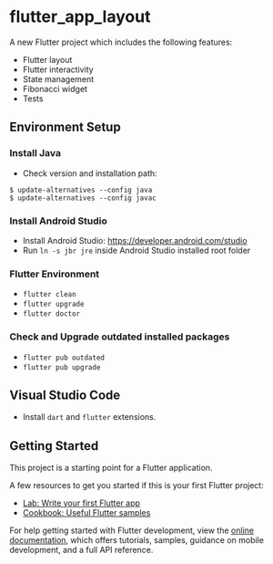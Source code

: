 # flutter_app_layout

A new Flutter project which includes the following features:

- Flutter layout
- Flutter interactivity
- State management
- Fibonacci widget
- Tests

## Environment Setup

### Install Java

- Check version and installation path:

```
$ update-alternatives --config java
$ update-alternatives --config javac
```

### Install Android Studio

- Install Android Studio: https://developer.android.com/studio
- Run `ln -s jbr jre` inside Android Studio installed root folder

### Flutter Environment

- `flutter clean`
- `flutter upgrade`
- `flutter doctor`

### Check and Upgrade outdated installed packages

- `flutter pub outdated`
- `flutter pub upgrade`

## Visual Studio Code

- Install `dart` and `flutter` extensions.

## Getting Started

This project is a starting point for a Flutter application.

A few resources to get you started if this is your first Flutter project:

- [Lab: Write your first Flutter app](https://docs.flutter.dev/get-started/codelab)
- [Cookbook: Useful Flutter samples](https://docs.flutter.dev/cookbook)

For help getting started with Flutter development, view the
[online documentation](https://docs.flutter.dev/), which offers tutorials,
samples, guidance on mobile development, and a full API reference.
